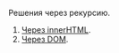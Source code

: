 Решения через рекурсию.

1. [Через innerHTML](sandbox:innerhtml).
2. [Через DOM](sandbox:build-tree-dom).
